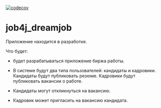 [![codecov](https://codecov.io/gh/SlartiBartFast-art/job4j_dreamjob/branch/main/graph/badge.svg?token=EPMDH3ZT0M)](https://codecov.io/gh/SlartiBartFast-art/job4j_dreamjob)


# job4j_dreamjob

Приложение находится в разработке.

Что будет:

- будет разрабатываться приложение биржа работы.

- В системе будут два типа пользователей: кандидаты и кадровики. Кандидаты будут публиковать резюме. Кадровики будут публиковать вакансии о работе.

- Кандидаты могут откликнуться на вакансию. 
- Кадровик может пригласить на вакансию кандидата.
